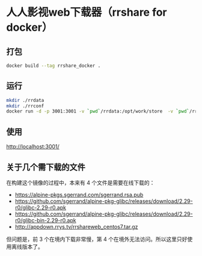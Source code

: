 # 人人影视web下载器（rrshare for docker）

## 打包

```sh
docker build --tag rrshare_docker .
```

## 运行

```sh
mkdir ./rrdata
mkdir ./rrconf
docker run -d -p 3001:3001 -v `pwd`/rrdata:/opt/work/store  -v `pwd`/rrconf:/opt/work/conf --name rrshare rrshare_docker
```

## 使用

[http://localhost:3001/](http://localhost:3001/)

## 关于几个需下载的文件

在构建这个镜像的过程中，本来有 4 个文件是需要在线下载的：

- https://alpine-pkgs.sgerrand.com/sgerrand.rsa.pub
- https://github.com/sgerrand/alpine-pkg-glibc/releases/download/2.29-r0/glibc-2.29-r0.apk
- https://github.com/sgerrand/alpine-pkg-glibc/releases/download/2.29-r0/glibc-bin-2.29-r0.apk
- http://appdown.rrys.tv/rrshareweb_centos7.tar.gz

但问题是，前 3 个在境内下载非常慢，第 4 个在境外无法访问。所以这里只好使用离线版本了。
